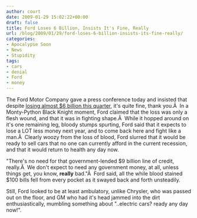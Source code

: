 ```yaml
---
author: court
date: 2009-01-29 15:02:22+00:00
draft: false
title: Ford Loses 6 Billion, Insists It's Fine, Really
url: /blog/2009/01/29/ford-loses-6-billion-insists-its-fine-really/
categories:
- Apocalypse Soon
- News
- Stupidity
tags:
- cars
- denial
- Ford
- money
---
```


The Ford Motor Company gave a press conference today and insisted that despite [losing almost $6 billion this quarter](http://business.theglobeandmail.com/servlet/story/RTGAM.20090129.wford0129/BNStory/Business/?page=rss&id=RTGAM.20090129.wford0129), it's quite fine, thank you.Â  In a Monty-Python Black Knight moment, Ford claimed that the loss was only a flesh wound, and that it was in fighting shape.Â  While it hopped around on it's one remaining leg, bloody stumps spurting, Ford said that it expects to lose a LOT less money next year, and to come back here and fight like a man.Â  Clearly woozy from the loss of blood, Ford slurred that it would be ready to sell cars that no one can currently afford in the current recession, and that it would return to health any day now.

"There's no need for that government-lended $9 billion line of credit, really.Â  We don't expect to need any government money, at all, unless things get, you know, **really** bad."Â  Ford said, all the while blood stained $100 bills fell from every pocket as it swayed back and forth unsteadily.

Still, Ford looked to be at least ambulatory, unlike Chrysler, who was passed out on the floor, and GM who had it's head jammed into the dirt enthusiastically, mumbling something about "..electric cars? ready any day now!".
